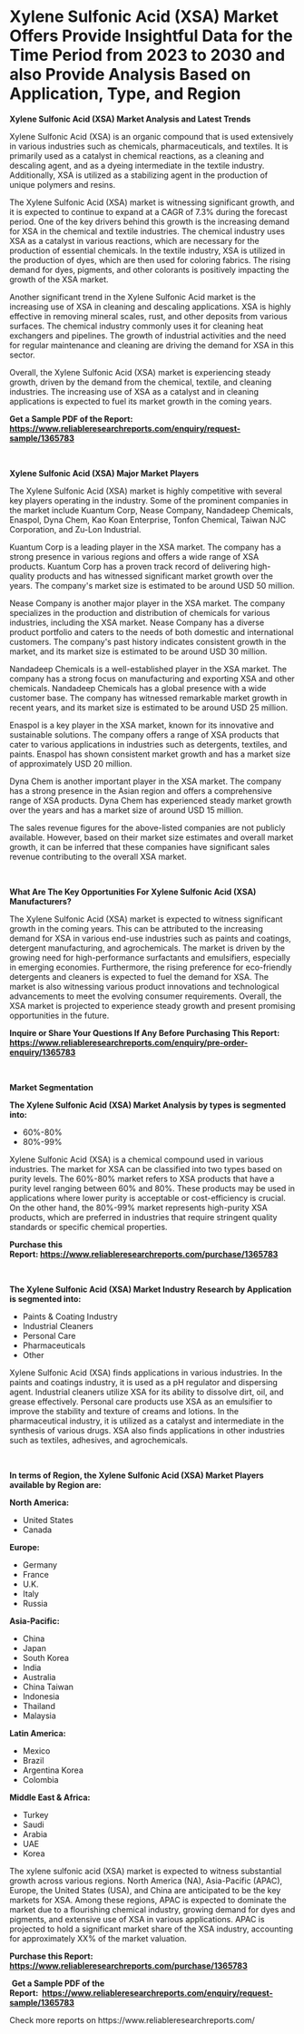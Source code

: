 <p><h1>Xylene Sulfonic Acid (XSA) Market Offers Provide Insightful Data for the Time Period from 2023 to 2030 and also Provide Analysis Based on Application, Type, and Region</h1></p><p><strong>Xylene Sulfonic Acid (XSA) Market Analysis and Latest Trends</strong></p>
<p><p>Xylene Sulfonic Acid (XSA) is an organic compound that is used extensively in various industries such as chemicals, pharmaceuticals, and textiles. It is primarily used as a catalyst in chemical reactions, as a cleaning and descaling agent, and as a dyeing intermediate in the textile industry. Additionally, XSA is utilized as a stabilizing agent in the production of unique polymers and resins.</p><p>The Xylene Sulfonic Acid (XSA) market is witnessing significant growth, and it is expected to continue to expand at a CAGR of 7.3% during the forecast period. One of the key drivers behind this growth is the increasing demand for XSA in the chemical and textile industries. The chemical industry uses XSA as a catalyst in various reactions, which are necessary for the production of essential chemicals. In the textile industry, XSA is utilized in the production of dyes, which are then used for coloring fabrics. The rising demand for dyes, pigments, and other colorants is positively impacting the growth of the XSA market.</p><p>Another significant trend in the Xylene Sulfonic Acid market is the increasing use of XSA in cleaning and descaling applications. XSA is highly effective in removing mineral scales, rust, and other deposits from various surfaces. The chemical industry commonly uses it for cleaning heat exchangers and pipelines. The growth of industrial activities and the need for regular maintenance and cleaning are driving the demand for XSA in this sector.</p><p>Overall, the Xylene Sulfonic Acid (XSA) market is experiencing steady growth, driven by the demand from the chemical, textile, and cleaning industries. The increasing use of XSA as a catalyst and in cleaning applications is expected to fuel its market growth in the coming years.</p></p>
<p><strong>Get a Sample PDF of the Report:&nbsp; <a href="https://www.reliableresearchreports.com/enquiry/request-sample/1365783">https://www.reliableresearchreports.com/enquiry/request-sample/1365783</a></strong></p>
<p>&nbsp;</p>
<p><strong>Xylene Sulfonic Acid (XSA) Major Market Players</strong></p>
<p><p>The Xylene Sulfonic Acid (XSA) market is highly competitive with several key players operating in the industry. Some of the prominent companies in the market include Kuantum Corp, Nease Company, Nandadeep Chemicals, Enaspol, Dyna Chem, Kao Koan Enterprise, Tonfon Chemical, Taiwan NJC Corporation, and Zu-Lon Industrial.</p><p>Kuantum Corp is a leading player in the XSA market. The company has a strong presence in various regions and offers a wide range of XSA products. Kuantum Corp has a proven track record of delivering high-quality products and has witnessed significant market growth over the years. The company's market size is estimated to be around USD 50 million.</p><p>Nease Company is another major player in the XSA market. The company specializes in the production and distribution of chemicals for various industries, including the XSA market. Nease Company has a diverse product portfolio and caters to the needs of both domestic and international customers. The company's past history indicates consistent growth in the market, and its market size is estimated to be around USD 30 million.</p><p>Nandadeep Chemicals is a well-established player in the XSA market. The company has a strong focus on manufacturing and exporting XSA and other chemicals. Nandadeep Chemicals has a global presence with a wide customer base. The company has witnessed remarkable market growth in recent years, and its market size is estimated to be around USD 25 million.</p><p>Enaspol is a key player in the XSA market, known for its innovative and sustainable solutions. The company offers a range of XSA products that cater to various applications in industries such as detergents, textiles, and paints. Enaspol has shown consistent market growth and has a market size of approximately USD 20 million.</p><p>Dyna Chem is another important player in the XSA market. The company has a strong presence in the Asian region and offers a comprehensive range of XSA products. Dyna Chem has experienced steady market growth over the years and has a market size of around USD 15 million.</p><p>The sales revenue figures for the above-listed companies are not publicly available. However, based on their market size estimates and overall market growth, it can be inferred that these companies have significant sales revenue contributing to the overall XSA market.</p></p>
<p>&nbsp;</p>
<p><strong>What Are The Key Opportunities For Xylene Sulfonic Acid (XSA) Manufacturers?</strong></p>
<p><p>The Xylene Sulfonic Acid (XSA) market is expected to witness significant growth in the coming years. This can be attributed to the increasing demand for XSA in various end-use industries such as paints and coatings, detergent manufacturing, and agrochemicals. The market is driven by the growing need for high-performance surfactants and emulsifiers, especially in emerging economies. Furthermore, the rising preference for eco-friendly detergents and cleaners is expected to fuel the demand for XSA. The market is also witnessing various product innovations and technological advancements to meet the evolving consumer requirements. Overall, the XSA market is projected to experience steady growth and present promising opportunities in the future.</p></p>
<p><strong>Inquire or Share Your Questions If Any Before Purchasing This Report: <a href="https://www.reliableresearchreports.com/enquiry/pre-order-enquiry/1365783">https://www.reliableresearchreports.com/enquiry/pre-order-enquiry/1365783</a></strong></p>
<p>&nbsp;</p>
<p><strong>Market Segmentation</strong></p>
<p><strong>The Xylene Sulfonic Acid (XSA) Market Analysis by types is segmented into:</strong></p>
<p><ul><li>60%-80%</li><li>80%-99%</li></ul></p>
<p><p>Xylene Sulfonic Acid (XSA) is a chemical compound used in various industries. The market for XSA can be classified into two types based on purity levels. The 60%-80% market refers to XSA products that have a purity level ranging between 60% and 80%. These products may be used in applications where lower purity is acceptable or cost-efficiency is crucial. On the other hand, the 80%-99% market represents high-purity XSA products, which are preferred in industries that require stringent quality standards or specific chemical properties.</p></p>
<p><strong>Purchase this Report:&nbsp;<a href="https://www.reliableresearchreports.com/purchase/1365783">https://www.reliableresearchreports.com/purchase/1365783</a></strong></p>
<p>&nbsp;</p>
<p><strong>The Xylene Sulfonic Acid (XSA) Market Industry Research by Application is segmented into:</strong></p>
<p><ul><li>Paints & Coating Industry</li><li>Industrial Cleaners</li><li>Personal Care</li><li>Pharmaceuticals</li><li>Other</li></ul></p>
<p><p>Xylene Sulfonic Acid (XSA) finds applications in various industries. In the paints and coatings industry, it is used as a pH regulator and dispersing agent. Industrial cleaners utilize XSA for its ability to dissolve dirt, oil, and grease effectively. Personal care products use XSA as an emulsifier to improve the stability and texture of creams and lotions. In the pharmaceutical industry, it is utilized as a catalyst and intermediate in the synthesis of various drugs. XSA also finds applications in other industries such as textiles, adhesives, and agrochemicals.</p></p>
<p>&nbsp;</p>
<p><strong>In terms of Region, the Xylene Sulfonic Acid (XSA) Market Players available by Region are:</strong></p>
<p>
    <p> <strong> North America: </strong>
        <ul>
            <li>United States</li>
            <li>Canada</li>
        </ul>
        </p> 
    <p> <strong> Europe: </strong>
        <ul>
            <li>Germany</li>
            <li>France</li>
            <li>U.K.</li>
            <li>Italy</li>
            <li>Russia</li>
        </ul>
        </p> 
    <p> <strong> Asia-Pacific: </strong>
        <ul>
            <li>China</li>
            <li>Japan</li>
            <li>South Korea</li>
            <li>India</li>
            <li>Australia</li>
            <li>China Taiwan</li>
            <li>Indonesia</li>
            <li>Thailand</li>
            <li>Malaysia</li>
        </ul>
        </p> 
    <p> <strong> Latin America: </strong>
        <ul>
            <li>Mexico</li>
            <li>Brazil</li>
            <li>Argentina Korea</li>
            <li>Colombia</li>
        </ul>
        </p> 
    <p> <strong> Middle East & Africa: </strong>
        <ul>
            <li>Turkey</li>
            <li>Saudi</li>
            <li>Arabia</li>
            <li>UAE</li>
            <li>Korea</li>
        </ul>
    </p>
    </p>
<p><p>The xylene sulfonic acid (XSA) market is expected to witness substantial growth across various regions. North America (NA), Asia-Pacific (APAC), Europe, the United States (USA), and China are anticipated to be the key markets for XSA. Among these regions, APAC is expected to dominate the market due to a flourishing chemical industry, growing demand for dyes and pigments, and extensive use of XSA in various applications. APAC is projected to hold a significant market share of the XSA industry, accounting for approximately XX% of the market valuation.</p></p>
<p><strong>Purchase this Report: <a href="https://www.reliableresearchreports.com/purchase/1365783">https://www.reliableresearchreports.com/purchase/1365783</a></strong></p>
<p>&nbsp;<strong>Get a Sample PDF of the Report:&nbsp;&nbsp;<a href="https://www.reliableresearchreports.com/enquiry/request-sample/1365783">https://www.reliableresearchreports.com/enquiry/request-sample/1365783</a></strong></p>
<p><strong></strong></p>
<p>Check more reports on https://www.reliableresearchreports.com/</p>